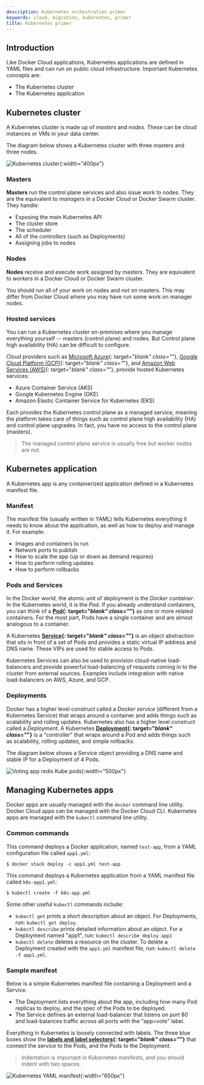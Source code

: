 ```yaml
---
description: Kubernetes orchestration primer
keywords: cloud, migration, kubernetes, primer
title: Kubernetes primer
---
```


## Introduction

Like Docker Cloud applications, Kubernetes applications are defined in YAML files and can run on public cloud infrastructure. Important Kubernetes concepts are:

- The Kubernetes cluster
- The Kubernetes application

## Kubernetes cluster

A Kubernetes cluster is made up of _masters_ and _nodes_. These can be cloud instances or VMs in your data center.

The diagram below shows a Kubernetes cluster with three masters and three nodes.

![Kubernetes cluster](images/kube-cluster.png){:width="400px"}

### Masters

**Masters** run the control plane services and also issue work to nodes. They are the equivalent to _managers_ in a Docker Cloud or Docker Swarm cluster. They handle:

- Exposing the main Kubernetes API
- The cluster store
- The scheduler
- All of the _controllers_ (such as Deployments)
- Assigning jobs to nodes

### Nodes

**Nodes** receive and execute work assigned by masters. They are equivalent to _workers_ in a Docker Cloud or Docker Swarm cluster.

You should run all of your work on nodes and _not_ on masters. This may differ from Docker Cloud where you may have run some work on manager nodes.

### Hosted services

You can run a Kubernetes cluster on-premises where you manage everything yourself -- masters (control plane) and nodes. But Control plane high availability (HA) can be difficult to configure.

Cloud providers such as [Microsoft Azure](https://azure.microsoft.com/en-us/free/){: target="_blank" class="_"},
[Google Cloud Platform (GCP)](https://cloud.google.com/free/){: target="_blank" class="_"}, and
[Amazon Web Services (AWS)](https://aws.amazon.com/free/){: target="_blank" class="_"}, provide hosted Kubernetes services:

- Azure Container Service (AKS)
- Google Kubernetes Engine (GKE)
- Amazon Elastic Container Service for Kubernetes (EKS)

Each provides the Kubernetes control plane as a managed service, meaning the platform takes care of things such as control plane high availability (HA) and control plane upgrades. In fact, you have no access to the control plane (masters).


> The managed control plane service is usually free but worker nodes are not.

## Kubernetes application

A Kubernetes app is any containerized application defined in a Kubernetes manifest file.

### Manifest

The manifest file (usually written in YAML) tells Kubernetes everything it needs to know about the application, as well as how to deploy and manage it. For example:

- Images and containers to run
- Network ports to publish
- How to scale the app (up or down as demand requires)
- How to perform rolling updates
- How to perform rollbacks

### Pods and Services

In the Docker world, the atomic unit of deployment is the _Docker container_. In the Kubernetes world, it is the _Pod_. If you already understand containers, you can think of a **[Pod](https://kubernetes.io/docs/concepts/workloads/pods/pod-overview/){: target="_blank" class="_"}** as one or more related containers. For the most part, Pods have a single container and are almost analogous to a container.

A Kubernetes **[Service](https://kubernetes.io/docs/concepts/services-networking/service/){: target="_blank" class="_"}** is an object abstraction that sits in front of a set of Pods and provides a static virtual IP address and DNS name. These VIPs are used for stable access to Pods.

Kubernetes Services can also be used to provision cloud-native load-balancers and provide powerful load-balancing of requests coming in to the cluster from external sources. Examples include integration with native load-balancers on AWS, Azure, and GCP.

### Deployments

Docker has a higher level construct called a _Docker service_ (different from a Kubernetes Service) that wraps around a container and adds things such as scalability and rolling updates. Kubernetes also has a higher level construct called a _Deployment_. A Kubernetes **[Deployment](https://kubernetes.io/docs/concepts/workloads/controllers/deployment/){: target="_blank" class="_"}** is a "controller" that wraps around a Pod and adds things such as scalability, rolling updates, and simple rollbacks.

The diagram below shows a Service object providing a DNS name and stable IP for a Deployment of 4 Pods.

![Voting app redis Kube pods](images/votingapp-kube-pods-redis.png){:width="500px"}

## Managing Kubernetes apps

Docker apps are usually managed with the `docker` command line utility. Docker Cloud apps can be managed with the Docker Cloud CLI. Kubernetes apps are managed with the `kubectl` command line utility.

### Common commands

This command deploys a Docker application, named `test-app`, from a YAML configuration file called `app1.yml`:

```
$ docker stack deploy -c app1.yml test-app
```

This command deploys a Kubernetes application from a YAML manifest file called `k8s-app1.yml`:

```
$ kubectl create -f k8s-app.yml
```

Some other useful `kubectl` commands include:

- `kubectl get` prints a short description about an object. For Deployments, run: `kubectl get deploy`.
- `kubectl describe` prints detailed information about an object. For a Deployment named "app1", run: `kubectl describe deploy app1`
- `kubectl delete` deletes a resource on the cluster. To delete a Deployment created with the `app1.yml` manifest file, run: `kubectl delete -f app1.yml`.

### Sample manifest

Below is a simple Kubernetes manifest file containing a Deployment and a Service.

- The Deployment lists everything about the app, including how many Pod replicas to deploy, and the spec of the Pods to be deployed.
- The Service defines an external load-balancer that listens on port 80 and load-balances traffic across all ports with the "app=vote" label.

Everything in Kubernetes is loosely connected with labels. The three blue boxes show the **[labels and label selectors](https://kubernetes.io/docs/concepts/overview/working-with-objects/labels/){: target="_blank" class="_"}** that connect the service to the Pods, and the Pods to the Deployment.

> Indentation is important in Kubernetes manifests, and you should indent with two spaces.

![Kubernetes YAML manifest](images/kube-manifest.png){:width="650px"}
